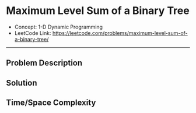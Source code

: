# Maximum Level Sum of a Binary Tree

- Concept: 1-D Dynamic Programming
- LeetCode Link: https://leetcode.com/problems/maximum-level-sum-of-a-binary-tree/

---

## Problem Description

## Solution

## Time/Space Complexity

